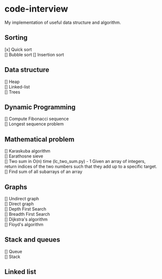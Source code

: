 # code-interview
My implementation of useful data structure and algorithm.

## Sorting
[x] Quick sort  
[] Bubble sort 
[] Insertion sort  

## Data structure
[] Heap  
[] Linked-list  
[] Trees  

## Dynamic Programming
[] Compute Fibonacci sequence  
[] Longest sequence problem  

## Mathematical problem
[] Karaskuba algorithm  
[] Earathosne sieve  
[] Two sum in O(n) time (lc_two_sum.py) - 1 Given an array of integers, return indices of the two numbers such that they add up to a specific target.
[] Find sum of all subarrays of an array  

## Graphs
[] Undirect graph  
[] Direct graph  
[] Depth First Search  
[] Breadth First Search  
[] Dijkstra's algorithm  
[] Floyd's algorithm  
## Stack and queues 
[] Queue  
[] Stack  

## Linked list 
